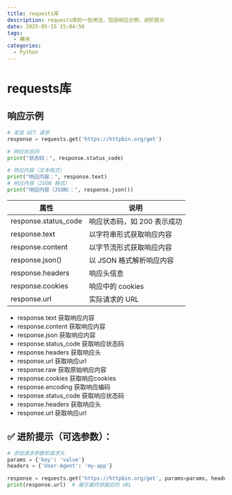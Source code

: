 ```yaml
---
title: requests库
description: requests库的一些用法，包括响应示例、进阶提示
date: 2025-05-15 15:04:50
tags:
  - 模块
categories:
  - Python
---
```



# requests库

## 响应示例
```python
# 发送 GET 请求
response = requests.get('https://httpbin.org/get')

# 响应状态码
print("状态码：", response.status_code)

# 响应内容（文本格式）
print("响应内容：", response.text)
# 响应内容（JSON 格式）
print("响应内容（JSON）：", response.json())
```
| 属性 | 说明 |
| --- | --- |
| response.status_code | 响应状态码，如 200 表示成功 | 
| response.text | 以字符串形式获取响应内容 |
| response.content | 以字节流形式获取响应内容 |
| response.json() | 以 JSON 格式解析响应内容 |
| response.headers | 响应头信息 |
| response.cookies | 响应中的 cookies |
| response.url | 实际请求的 URL |
- response.text 获取响应内容
- response.content 获取响应内容
- response.json 获取响应内容
- response.status_code 获取响应状态码
- response.headers 获取响应头
- response.url 获取响应url
- response.raw 获取原始响应内容
- response.cookies 获取响应cookies
- response.encoding 获取响应编码
- response.status_code 获取响应状态码
- response.headers 获取响应头
- response.url 获取响应url

## ✅ 进阶提示（可选参数）：
```python
# 添加请求参数和请求头
params = {'key': 'value'}
headers = {'User-Agent': 'my-app'}

response = requests.get('https://httpbin.org/get', params=params, headers=headers)
print(response.url)  # 展示最终拼接后的 URL
```